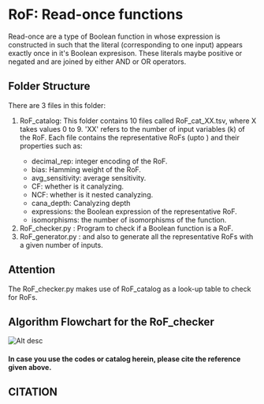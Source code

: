 # RoF: Read-once functions

Read-once are a type of Boolean function in whose expression is constructed in such that the literal (corresponding to one input) appears exactly once in it's Boolean expresison. These literals maybe positive or negated and are joined by either AND or OR operators.

## Folder Structure
There are 3 files in this folder:
  1. RoF_catalog: This folder contains 10 files called RoF_cat_XX.tsv, where X takes values 0 to 9. 'XX' refers to the number of input variables (k) of the RoF. Each file contains the representative RoFs (upto <bias img src="https://render.githubusercontent.com/render/math?math=2^{k-1}">) and their properties such as:
       * decimal_rep: integer encoding of the RoF.
       * bias: Hamming weight of the RoF.
       * avg_sensitivity: average sensitivity.
       * CF: whether is it canalyzing.
       * NCF: whether is it nested canalyzing.
       * cana_depth: Canalyzing depth
       * expressions: the Boolean expression of the representative RoF.
       * isomorphisms: the number of isomorphisms of the function.
  2. RoF_checker.py : Program to check if a Boolean function is a RoF.
  3. RoF_generator.py : and also to generate all the representative RoFs with a given number of inputs.

## Attention
The RoF_checker.py makes use of RoF_catalog as a look-up table to check for RoFs. 

## Algorithm Flowchart for the RoF_checker

![Alt desc](https://github.com/asamallab/MCBF/edit/main/RoF/RoF_checker_flowchart.png)

#### In case you use the codes or catalog herein, please cite the reference given above.
## CITATION

